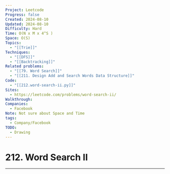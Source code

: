 ```yaml
---
Project: Leetcode
Progress: false
Created: 2024-08-10
Updated: 2024-08-10
Difficulty: Hard
Time: O(N x M x 4^S )
Space: O(S)
Topics:
  - "[[Trie]]"
Techniques:
  - "[[DFS]]"
  - "[[Backtracking]]"
Related problems:
  - "[[79. Word Search]]"
  - "[[211. Design Add and Search Words Data Structure]]"
Code:
  - "[[212.word-search-ii.py]]"
Sites:
  - https://leetcode.com/problems/word-search-ii/
Walkthrough: 
Companies:
  - Facebook
Note: Not sure about Space and Time
tags:
  - Company/Facebook
TODO:
  - Drawing
---
```

# 212. Word Search II
---

